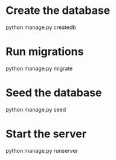 # Create the database
python manage.py createdb

# Run migrations
python manage.py migrate

# Seed the database
python manage.py seed

# Start the server
python manage.py runserver